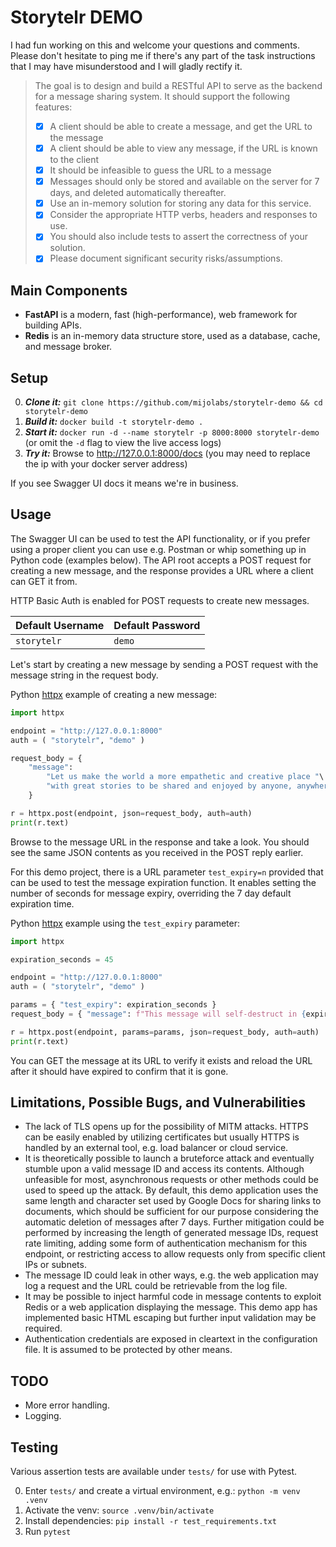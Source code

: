 # Storytelr DEMO

I had fun working on this and welcome your questions and comments. Please don't hesitate to ping me if there's any part of the task instructions that I may have misunderstood and I will gladly rectify it.

> The goal is to design and build a RESTful API to serve as the backend for a message sharing system.
> It should support the following features:
> - [x] A client should be able to create a message, and get the URL to the message
> - [x] A client should be able to view any message, if the URL is known to the client
> - [x] It should be infeasible to guess the URL to a message
> - [x] Messages should only be stored and available on the server for 7 days, and deleted automatically thereafter.
> - [x] Use an in-memory solution for storing any data for this service.
> - [x] Consider the appropriate HTTP verbs, headers and responses to use.
> - [x] You should also include tests to assert the correctness of your solution.
> - [x] Please document significant security risks/assumptions.

## Main Components
- **FastAPI** is a modern, fast (high-performance), web framework for building APIs.
- **Redis** is an in-memory data structure store, used as a database, cache, and message broker.

## Setup
0. ***Clone it:*** `git clone https://github.com/mijolabs/storytelr-demo && cd storytelr-demo`
1. ***Build it:*** `docker build -t storytelr-demo .`
2. ***Start it:*** `docker run -d --name storytelr -p 8000:8000 storytelr-demo` (or omit the `-d` flag to view the live access logs)
3. ***Try it:*** Browse to http://127.0.0.1:8000/docs (you may need to replace the ip with your docker server address)

If you see Swagger UI docs it means we're in business.

## Usage
The Swagger UI can be used to test the API functionality, or if you prefer using a proper client you can use e.g. Postman or whip something up in Python code (examples below). The API root accepts a POST request for creating a new message, and the response provides a URL where a client can GET it from.

HTTP Basic Auth is enabled for POST requests to create new messages.

| Default Username | Default Password |
| ----------- | -------- |
| `storytelr` | `demo`   |

Let's start by creating a new message by sending a POST request with the message string in the request body. 

Python [httpx](https://github.com/encode/httpx) example of creating a new message:
```python
import httpx

endpoint = "http://127.0.0.1:8000"
auth = ( "storytelr", "demo" )

request_body = {
    "message":
        "Let us make the world a more empathetic and creative place "\
        "with great stories to be shared and enjoyed by anyone, anywhere and anytime."
    }

r = httpx.post(endpoint, json=request_body, auth=auth)
print(r.text)
```
Browse to the message URL in the response and take a look. You should see the same JSON contents as you received in the POST reply earlier.

For this demo project, there is a URL parameter `test_expiry=n` provided that can be used to test the message expiration function. It enables setting the number of seconds for message expiry, overriding the 7 day default expiration time.

Python [httpx](https://github.com/encode/httpx) example using the `test_expiry` parameter:
```python
import httpx

expiration_seconds = 45

endpoint = "http://127.0.0.1:8000"
auth = ( "storytelr", "demo" )

params = { "test_expiry": expiration_seconds }
request_body = { "message": f"This message will self-destruct in {expiration_seconds} seconds." }

r = httpx.post(endpoint, params=params, json=request_body, auth=auth)
print(r.text)
```
You can GET the message at its URL to verify it exists and reload the URL after it should have expired to confirm that it is gone.

## Limitations, Possible Bugs, and Vulnerabilities
- The lack of TLS opens up for the possibility of MITM attacks. HTTPS can be easily enabled by utilizing certificates but usually HTTPS is handled by an external tool, e.g. load balancer or cloud service.
- It is theoretically possible to launch a bruteforce attack and eventually stumble upon a valid message ID and access its contents. Although unfeasible for most, asynchronous requests or other methods could be used to speed up the attack. By default, this demo application uses the same length and character set used by Google Docs for sharing links to documents, which should be sufficient for our purpose considering the automatic deletion of messages after 7 days. Further mitigation could be performed by increasing the length of generated message IDs, request rate limiting, adding some form of authentication mechanism for this endpoint, or restricting access to allow requests only from specific client IPs or subnets.
- The message ID could leak in other ways, e.g. the web application may log a request and the URL could be retrievable from the log file.
- It may be possible to inject harmful code in message contents to exploit Redis or a web application displaying the message. This demo app has implemented basic HTML escaping but further input validation may be required.
- Authentication credentials are exposed in cleartext in the configuration file. It is assumed to be protected by other means.

## TODO
- More error handling.
- Logging.

## Testing
Various assertion tests are available under `tests/` for use with Pytest.

0. Enter `tests/` and create a virtual environment, e.g.: `python -m venv .venv`
1. Activate the venv: `source .venv/bin/activate`
2. Install dependencies: `pip install -r test_requirements.txt`
3. Run `pytest`
